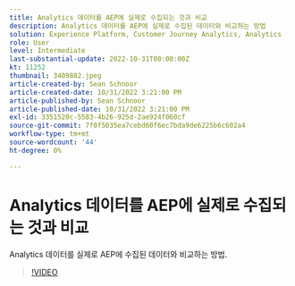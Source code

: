 ```yaml
---
title: Analytics 데이터를 AEP에 실제로 수집되는 것과 비교
description: Analytics 데이터를 AEP에 실제로 수집된 데이터와 비교하는 방법
solution: Experience Platform, Customer Journey Analytics, Analytics
role: User
level: Intermediate
last-substantial-update: 2022-10-31T00:00:00Z
kt: 11252
thumbnail: 3409882.jpeg
article-created-by: Sean Schnoor
article-created-date: 10/31/2022 3:21:00 PM
article-published-by: Sean Schnoor
article-published-date: 10/31/2022 3:21:00 PM
exl-id: 3351520c-5583-4b26-925d-2ae924f060cf
source-git-commit: 7f0f5035ea7cebd60f6ec7bda9de6225b6c602a4
workflow-type: tm+mt
source-wordcount: '44'
ht-degree: 0%

---
```


# Analytics 데이터를 AEP에 실제로 수집되는 것과 비교

Analytics 데이터를 실제로 AEP에 수집된 데이터와 비교하는 방법.

>[!VIDEO](https://video.tv.adobe.com/v/3409882/?quality=12&learn=on)
